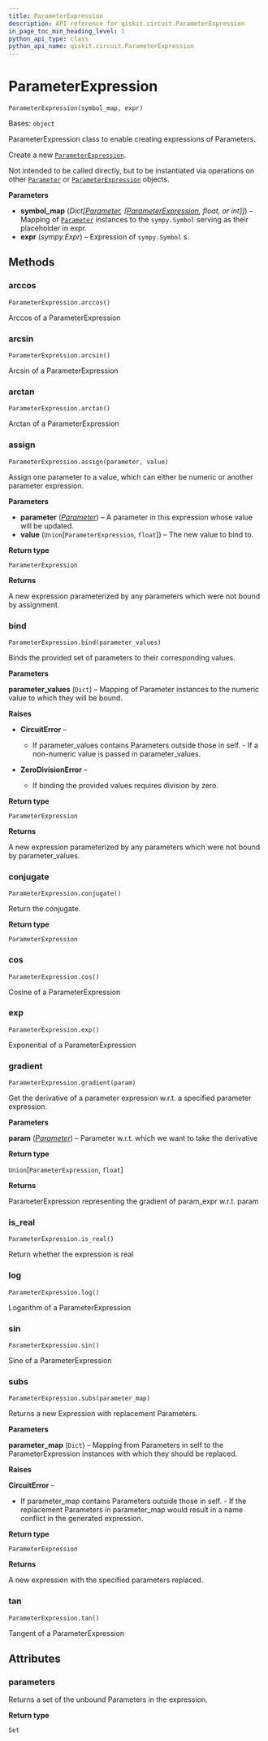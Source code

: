 ```yaml
---
title: ParameterExpression
description: API reference for qiskit.circuit.ParameterExpression
in_page_toc_min_heading_level: 1
python_api_type: class
python_api_name: qiskit.circuit.ParameterExpression
---
```


# ParameterExpression

<span id="qiskit.circuit.ParameterExpression" />

`ParameterExpression(symbol_map, expr)`

Bases: `object`

ParameterExpression class to enable creating expressions of Parameters.

Create a new [`ParameterExpression`](#qiskit.circuit.ParameterExpression "qiskit.circuit.ParameterExpression").

Not intended to be called directly, but to be instantiated via operations on other [`Parameter`](qiskit.circuit.Parameter "qiskit.circuit.Parameter") or [`ParameterExpression`](#qiskit.circuit.ParameterExpression "qiskit.circuit.ParameterExpression") objects.

**Parameters**

*   **symbol\_map** (*Dict\[*[*Parameter*](qiskit.circuit.Parameter "qiskit.circuit.Parameter")*, \[*[*ParameterExpression*](#qiskit.circuit.ParameterExpression "qiskit.circuit.ParameterExpression")*, float, or int]]*) – Mapping of [`Parameter`](qiskit.circuit.Parameter "qiskit.circuit.Parameter") instances to the `sympy.Symbol` serving as their placeholder in expr.
*   **expr** (*sympy.Expr*) – Expression of `sympy.Symbol` s.

## Methods

### arccos

<span id="qiskit.circuit.ParameterExpression.arccos" />

`ParameterExpression.arccos()`

Arccos of a ParameterExpression

### arcsin

<span id="qiskit.circuit.ParameterExpression.arcsin" />

`ParameterExpression.arcsin()`

Arcsin of a ParameterExpression

### arctan

<span id="qiskit.circuit.ParameterExpression.arctan" />

`ParameterExpression.arctan()`

Arctan of a ParameterExpression

### assign

<span id="qiskit.circuit.ParameterExpression.assign" />

`ParameterExpression.assign(parameter, value)`

Assign one parameter to a value, which can either be numeric or another parameter expression.

**Parameters**

*   **parameter** ([*Parameter*](qiskit.circuit.Parameter "qiskit.circuit.Parameter")) – A parameter in this expression whose value will be updated.
*   **value** (`Union`\[`ParameterExpression`, `float`]) – The new value to bind to.

**Return type**

`ParameterExpression`

**Returns**

A new expression parameterized by any parameters which were not bound by assignment.

### bind

<span id="qiskit.circuit.ParameterExpression.bind" />

`ParameterExpression.bind(parameter_values)`

Binds the provided set of parameters to their corresponding values.

**Parameters**

**parameter\_values** (`Dict`) – Mapping of Parameter instances to the numeric value to which they will be bound.

**Raises**

*   **CircuitError** –

    *   If parameter\_values contains Parameters outside those in self. - If a non-numeric value is passed in parameter\_values.

*   **ZeroDivisionError** –

    *   If binding the provided values requires division by zero.

**Return type**

`ParameterExpression`

**Returns**

A new expression parameterized by any parameters which were not bound by parameter\_values.

### conjugate

<span id="qiskit.circuit.ParameterExpression.conjugate" />

`ParameterExpression.conjugate()`

Return the conjugate.

**Return type**

`ParameterExpression`

### cos

<span id="qiskit.circuit.ParameterExpression.cos" />

`ParameterExpression.cos()`

Cosine of a ParameterExpression

### exp

<span id="qiskit.circuit.ParameterExpression.exp" />

`ParameterExpression.exp()`

Exponential of a ParameterExpression

### gradient

<span id="qiskit.circuit.ParameterExpression.gradient" />

`ParameterExpression.gradient(param)`

Get the derivative of a parameter expression w\.r.t. a specified parameter expression.

**Parameters**

**param** ([*Parameter*](qiskit.circuit.Parameter "qiskit.circuit.Parameter")) – Parameter w\.r.t. which we want to take the derivative

**Return type**

`Union`\[`ParameterExpression`, `float`]

**Returns**

ParameterExpression representing the gradient of param\_expr w\.r.t. param

### is\_real

<span id="qiskit.circuit.ParameterExpression.is_real" />

`ParameterExpression.is_real()`

Return whether the expression is real

### log

<span id="qiskit.circuit.ParameterExpression.log" />

`ParameterExpression.log()`

Logarithm of a ParameterExpression

### sin

<span id="qiskit.circuit.ParameterExpression.sin" />

`ParameterExpression.sin()`

Sine of a ParameterExpression

### subs

<span id="qiskit.circuit.ParameterExpression.subs" />

`ParameterExpression.subs(parameter_map)`

Returns a new Expression with replacement Parameters.

**Parameters**

**parameter\_map** (`Dict`) – Mapping from Parameters in self to the ParameterExpression instances with which they should be replaced.

**Raises**

**CircuitError** –

*   If parameter\_map contains Parameters outside those in self. - If the replacement Parameters in parameter\_map would result in a name conflict in the generated expression.

**Return type**

`ParameterExpression`

**Returns**

A new expression with the specified parameters replaced.

### tan

<span id="qiskit.circuit.ParameterExpression.tan" />

`ParameterExpression.tan()`

Tangent of a ParameterExpression

## Attributes

<span id="qiskit.circuit.ParameterExpression.parameters" />

### parameters

Returns a set of the unbound Parameters in the expression.

**Return type**

`Set`

